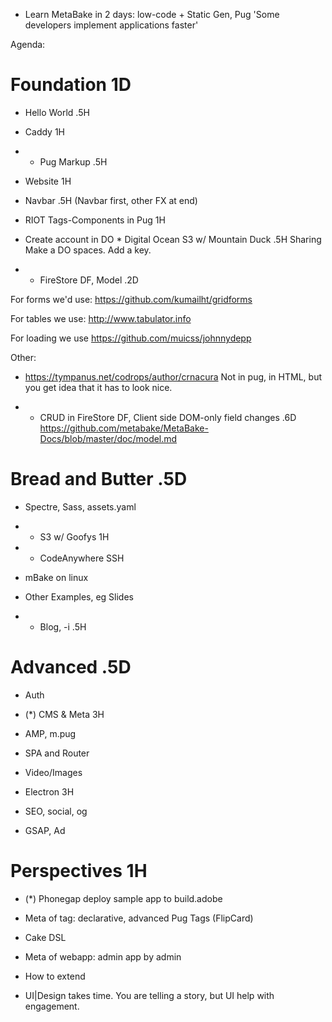
- Learn MetaBake in 2 days: low-code + Static Gen, Pug 
 'Some developers implement applications faster'

Agenda:

Foundation 1D
==========
- Hello World .5H

- Caddy 1H

- * Pug Markup .5H

- Website 1H

- Navbar .5H (Navbar first, other FX at end)

- RIOT Tags-Components in Pug 1H

- Create account in DO * Digital Ocean S3 w/ Mountain Duck .5H Sharing
Make a DO spaces. Add a key.

- *  FireStore DF,  Model .2D

For forms we'd use:
https://github.com/kumailht/gridforms

For tables we use:
http://www.tabulator.info

For loading we use
https://github.com/muicss/johnnydepp

Other:
- https://tympanus.net/codrops/author/crnacura
Not in pug, in HTML, but you get idea that it has to look nice.

- * CRUD in  FireStore DF, Client side DOM-only field changes .6D
https://github.com/metabake/MetaBake-Docs/blob/master/doc/model.md 


Bread and Butter .5D
==================

- Spectre, Sass, assets.yaml

- * S3 w/ Goofys  1H

- * CodeAnywhere SSH

- mBake on linux

- Other Examples, eg Slides

- * Blog, -i .5H

Advanced .5D
========

- Auth

- (*) CMS & Meta 3H

- AMP, m.pug 

- SPA and Router

- Video/Images

- Electron 3H

- SEO, social, og

- GSAP, Ad

Perspectives 1H
============
- (*) Phonegap deploy sample app to build.adobe

- Meta of tag: declarative, advanced Pug Tags (FlipCard) 

- Cake DSL

- Meta of webapp: admin app by admin

- How to extend

- UI|Design takes time. You are telling a story, but UI help with engagement. 

